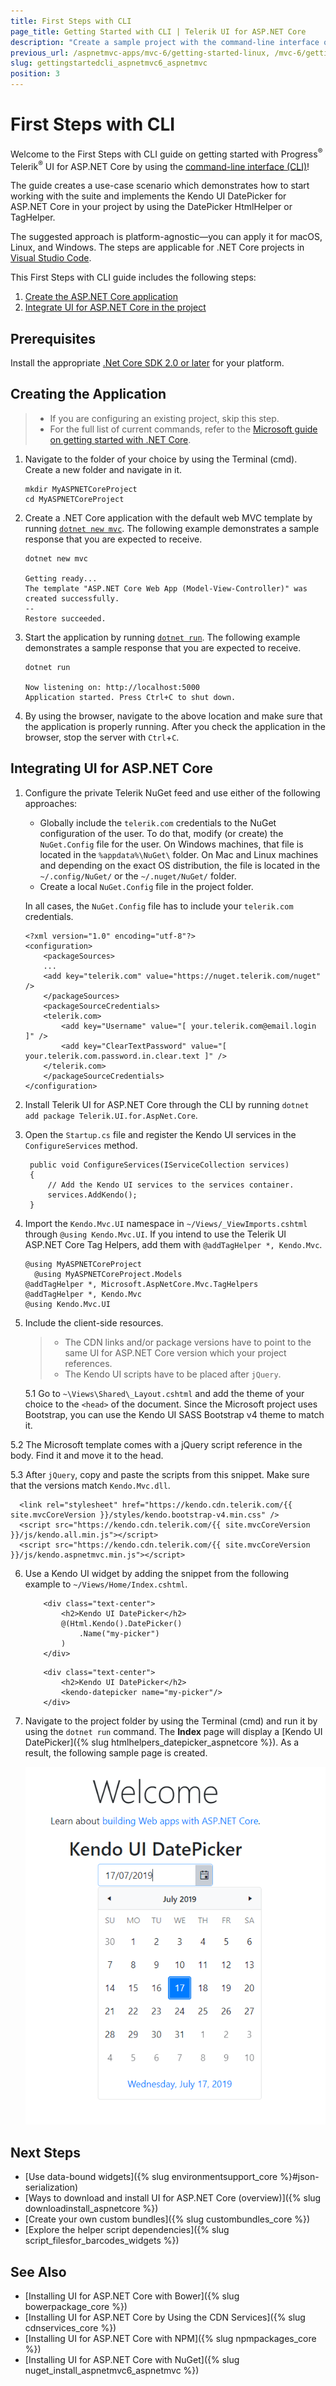 ```yaml
---
title: First Steps with CLI
page_title: Getting Started with CLI | Telerik UI for ASP.NET Core
description: "Create a sample project with the command-line interface on any platform with Progress Telerik UI for ASP.NET Core (aka MVC 6 or ASP.NET Core MVC)."
previous_url: /aspnetmvc-apps/mvc-6/getting-started-linux, /mvc-6/getting-started-linux, /aspnet-core/getting-started/getting-started-linux, /aspnet-core/getting-started/getting-started-vscode, /getting-started/getting-started-cli
slug: gettingstartedcli_aspnetmvc6_aspnetmvc
position: 3
---
```


# First Steps with CLI

Welcome to the First Steps with CLI guide on getting started with Progress<sup>®</sup> Telerik<sup>®</sup> UI for ASP.NET Core by using the [command-line interface (CLI)](https://docs.microsoft.com/en-us/dotnet/core/tools/?tabs=netcore2x)!

The guide creates a use-case scenario which demonstrates how to start working with the suite and implements the Kendo UI DatePicker for ASP.NET Core in your project by using the DatePicker HtmlHelper or TagHelper.

The suggested approach is platform-agnostic&mdash;you can apply it for macOS, Linux, and Windows. The steps are applicable for .NET Core projects in [Visual Studio Code](https://code.visualstudio.com/).

This First Steps with CLI guide includes the following steps:

1. [Create the ASP.NET Core application](#creating-the-application)
1. [Integrate UI for ASP.NET Core in the project](#integrating-ui-for-aspnet-core)

## Prerequisites

Install the appropriate [.Net Core SDK 2.0 or later](https://www.microsoft.com/net/download/all) for your platform.

## Creating the Application

> * If you are configuring an existing project, skip this step.
> * For the full list of current commands, refer to the [Microsoft guide on getting started with .NET Core](https://docs.asp.net/en/latest/getting-started.html).

1. Navigate to the folder of your choice by using the Terminal (cmd). Create a new folder and navigate in it.

      ```
      mkdir MyASPNETCoreProject
      cd MyASPNETCoreProject
      ```

2. Create a .NET Core application with the default web MVC template by running [`dotnet new mvc`](https://docs.microsoft.com/en-us/dotnet/core/tools/dotnet-new). The following example demonstrates a sample response that you are expected to receive.

      ```
      dotnet new mvc

      Getting ready...
      The template "ASP.NET Core Web App (Model-View-Controller)" was created successfully.
      --
      Restore succeeded.
      ```

3. Start the application by running [`dotnet run`](https://docs.microsoft.com/en-us/dotnet/core/tools/dotnet-run). The following example demonstrates a sample response that you are expected to receive.

      ```
      dotnet run

      Now listening on: http://localhost:5000
      Application started. Press Ctrl+C to shut down.
      ```

4. By using the browser, navigate to the above location and make sure that the application is properly running. After you check the application in the browser, stop the server with `Ctrl`+`C`.

## Integrating UI for ASP.NET Core

1. Configure the private Telerik NuGet feed and use either of the following approaches:

    * Globally include the `telerik.com` credentials to the NuGet configuration of the user. To do that, modify (or create) the `NuGet.Config` file for the user. On Windows machines, that file is located in the `%appdata%\NuGet\` folder. On Mac and Linux machines and depending on the exact OS distribution, the file is located in the `~/.config/NuGet/` or the `~/.nuget/NuGet/` folder.
    * Create a local `NuGet.Config` file in the project folder.

    In all cases, the `NuGet.Config` file has to include your `telerik.com` credentials.

      ```
      <?xml version="1.0" encoding="utf-8"?>
      <configuration>
          <packageSources>
          ...
          <add key="telerik.com" value="https://nuget.telerik.com/nuget" />
          </packageSources>
          <packageSourceCredentials>
          <telerik.com>
              <add key="Username" value="[ your.telerik.com@email.login ]" />
              <add key="ClearTextPassword" value="[ your.telerik.com.password.in.clear.text ]" />
          </telerik.com>
          </packageSourceCredentials>
      </configuration>
      ```

2. Install Telerik UI for ASP.NET Core through the CLI by running `dotnet add package Telerik.UI.for.AspNet.Core`.
3. Open the `Startup.cs` file and register the Kendo UI services in the `ConfigureServices` method.

	    public void ConfigureServices(IServiceCollection services)
	    {
	    	// Add the Kendo UI services to the services container.
	    	services.AddKendo();
	    }

4. Import the `Kendo.Mvc.UI` namespace in `~/Views/_ViewImports.cshtml` through `@using Kendo.Mvc.UI`. If you intend to use the Telerik UI ASP.NET Core Tag Helpers, add them with `@addTagHelper *, Kendo.Mvc`.

      ```
      @using MyASPNETCoreProject
	    @using MyASPNETCoreProject.Models
      @addTagHelper *, Microsoft.AspNetCore.Mvc.TagHelpers
      @addTagHelper *, Kendo.Mvc
      @using Kendo.Mvc.UI
      ```

5. Include the client-side resources.

	> * The CDN links and/or package versions have to point to the same UI for ASP.NET Core version which your project references.
	> * The Kendo UI scripts have to be placed after `jQuery`.

	5.1 Go to `~\Views\Shared\_Layout.cshtml` and add the theme of your choice to the `<head>` of the document. Since the Microsoft project uses Bootstrap, you can use the Kendo UI SASS Bootstrap v4 theme to match it.

  5.2 The Microsoft template comes with a jQuery script reference in the body. Find it and move it to the head.

  5.3 After `jQuery`, copy and paste the scripts from this snippet. Make sure that the versions match `Kendo.Mvc.dll`.

      <link rel="stylesheet" href="https://kendo.cdn.telerik.com/{{ site.mvcCoreVersion }}/styles/kendo.bootstrap-v4.min.css" />
      <script src="https://kendo.cdn.telerik.com/{{ site.mvcCoreVersion }}/js/kendo.all.min.js"></script>   
      <script src="https://kendo.cdn.telerik.com/{{ site.mvcCoreVersion }}/js/kendo.aspnetmvc.min.js"></script>

6. Use a Kendo UI widget by adding the snippet from the following example to `~/Views/Home/Index.cshtml`.

	```tab-HtmlHelper
		<div class="text-center">
    		<h2>Kendo UI DatePicker</h2>
    		@(Html.Kendo().DatePicker()
       			.Name("my-picker")
    		)
		</div>
	```
	```tab-TagHelper
		<div class="text-center">
    		<h2>Kendo UI DatePicker</h2>
			<kendo-datepicker name="my-picker"/>
		</div>
	```

7. Navigate to the project folder by using the Terminal (cmd) and run it by using the `dotnet run` command. The **Index** page will display a [Kendo UI DatePicker]({% slug htmlhelpers_datepicker_aspnetcore %}). As a result, the following sample page is created.

    ![The created sample page](images/sample-page.png)

## Next Steps

* [Use data-bound widgets]({% slug environmentsupport_core %}#json-serialization)
* [Ways to download and install UI for ASP.NET Core (overview)]({% slug downloadinstall_aspnetcore %})
* [Create your own custom bundles]({% slug custombundles_core %})
* [Explore the helper script dependencies]({% slug script_filesfor_barcodes_widgets %})

## See Also

* [Installing UI for ASP.NET Core with Bower]({% slug bowerpackage_core %})
* [Installing UI for ASP.NET Core by Using the CDN Services]({% slug cdnservices_core %})
* [Installing UI for ASP.NET Core with NPM]({% slug npmpackages_core %})
* [Installing UI for ASP.NET Core with NuGet]({% slug nuget_install_aspnetmvc6_aspnetmvc %})
